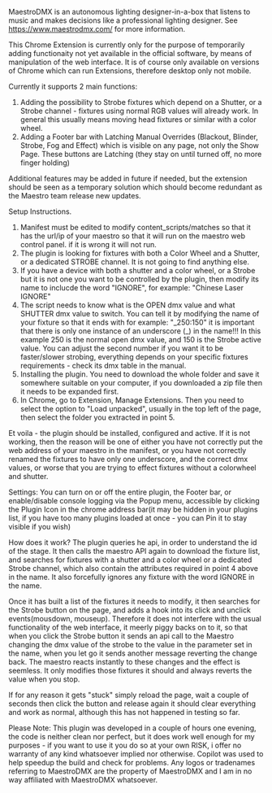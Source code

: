 MaestroDMX is an autonomous lighting designer-in-a-box that listens to music and makes decisions like a professional lighting designer. 
See https://www.maestrodmx.com/ for more information.

This Chrome Extension is currently only for the purpose of temporarily adding functionaity not yet available in the official software, by means of manipulation of the web interface. It is of course only available on versions of Chrome which can run Extensions, therefore desktop only not mobile.

Currently it supports 2 main functions:

1. Adding the possibility to Strobe fixtures which depend on a Shutter, or a Strobe channel - fixtures using normal RGB values will already work. In general this usually means moving head fixtures or similar with a color wheel.
2. Adding a Footer bar with Latching Manual Overrides (Blackout, Blinder, Strobe, Fog and Effect) which is visible on any page, not only the Show Page. These buttons are Latching (they stay on until turned off, no more finger holding)

Additional features may be added in future if needed, but the extension should be seen as a temporary solution which should become redundant as the Maestro team release new updates.

Setup Instructions.

1. Manifest must be edited to modify content_scripts/matches so that it has the url/ip of your maestro so that it will run on the maestro web control panel. if it is wrong it will not run.
2. The plugin is looking for fixtures with both a Color Wheel and a Shutter, or a dedicated STROBE channel. It is not going to find anything else.
3. If you have a device with both a shutter and a color wheel, or a Strobe but it is not one you want to be controlled by the plugin, then modify its name to inclucde the word "IGNORE", for example: "Chinese Laser IGNORE"
4. The script needs to know what is the OPEN dmx value and what SHUTTER dmx value to switch. You can tell it by modifying the name of your fixture so that it ends with for example: "\_250:150" it is important that there is only one instance of an underscore (\_) in the name!!! In this example 250 is the normal open dmx value, and 150 is the Strobe active value. You can adjust the second number if you want it to be faster/slower strobing, everything depends on your specific fixtures requirements - check its dmx table in the manual.
5. Installing the plugin. You need to download the whole folder and save it somewhere suitable on your computer, if you downloaded a zip file then it needs to be expanded first.
6. In Chrome, go to Extension, Manage Extensions. Then you need to select the option to "Load unpacked", usually in the top left of the page, then select the folder you extracted in point 5.

Et voila - the plugin should be installed, configured and active. If it is not working, then the reason will be one of either you have not correctly put the web address of your maestro in the manifest, or you have not correctly renamed the fixtures to have only one underscore, and the correct dmx values, or worse that you are trying to effect fixtures without a colorwheel and shutter.

Settings:
You can turn on or off the entire plugin, the Footer bar, or enable/disable console logging via the Popup menu, accessible by clicking the Plugin Icon in the chrome address bar(it may be hidden in your plugins list, if you have too many plugins loaded at once - you can Pin it to stay visible if you wish)

How does it work?
The plugin queries he api, in order to understand the id of the stage. It then calls the maestro API again to download the fixture list, and searches for fixtures with a shutter and a color wheel or a dedicated Strobe channel, which also contain the attributes required in point 4 above in the name. It also forcefully ignores any fixture with the word IGNORE in the name. 

Once it has built a list of the fixtures it needs to modify, it then searches for the Strobe button on the page, and adds a hook into its click and unclick events(mousdown, mouseup). Therefore it does not interfere with the usual functionality of the web interface, it meerly piggy backs on to it, so that when you click the Strobe button it sends an api call to the Maestro changing the dmx value of the strobe to the value in the parameter set in the name, when you let go it sends another message reverting the change back. The maestro reacts instantly to these changes and the effect is seemless. It only modifies those fixtures it should and always reverts the value when you stop.

If for any reason it gets "stuck" simply reload the page, wait a couple of seconds then click the button and release again it should clear everything and work as normal, although this has not happened in testing so far.

Please Note: 
This plugin was developed in a couple of hours one evening, the code is neither clean nor perfect, but it does work well enough for my purposes - if you want to use it you do so at your own RISK, i offer no warranty of any kind whatsoever implied nor otherwise. Copilot was used to help speedup the build and check for problems.
Any logos or tradenames referring to MaestroDMX are the property of MaestroDMX and I am in no way affiliated with MaestroDMX whatsoever.
